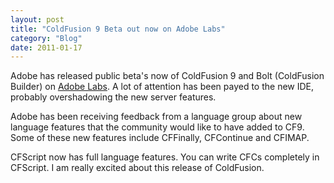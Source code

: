 ```yaml
---
layout: post
title: "ColdFusion 9 Beta out now on Adobe Labs"
category: "Blog"
date: 2011-01-17
---
```



Adobe has released public beta's now of ColdFusion 9 and Bolt (ColdFusion Builder) on [Adobe Labs](http://labs.adobe.com). A lot of attention has been payed to the new IDE, probably overshadowing the new server features.

Adobe has been receiving feedback from a language group about new language features that the community would like to have added to CF9\. Some of these new features include CFFinally, CFContinue and CFIMAP.

CFScript now has full language features. You can write CFCs completely in CFScript. I am really excited about this release of ColdFusion.